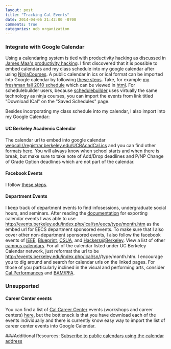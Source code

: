 ```yaml
---
layout: post
title: "Tracking Cal Events"
date: 2014-04-06 21:42:00 -0700
comments: true
categories: ucb organization
---
```

### Integrate with Google Calendar
Using a calendaring system is tied with productivity hacking as discussed in <a href="http://www.jamesmaa.com/2012/12/02/james-maas-productivity-hacking-guide/is">James Maa's productivity hacking</a>. I first discovered that it is possible to embed calendars and my class schedule into my google calendar after using <a href="http://ninjacourses.com/">NinjaCourses</a>. A public calendar in ics or ical format can be imported into Google calendar by following <a href="https://support.google.com/calendar/answer/37100?hl">these steps</a>. Take, for example <a href="http://ninjacourses.com/schedule/view/40957/?t=567b9877">my  freshman fall 2010 schedule</a> which can be viewed in <a href="http://ninjacourses.com/schedule/view/40957/?t=567b9877">html</a>. For schedulebuilder users, because <a href="https://schedulebuilder.berkeley.edu/">schedulebuilder</a> uses virtually the same technology as ninja courses, you can import the events from link titled "Download ICal" on the "Saved Schedules" page.

Besides incorporating my class schedule into my calendar, I also import into my Google Calendar:

#### UC Berkeley Academic Calendar 
The calendar url to embed into google calendar <a href="">webcal://registrar.berkeley.edu/UCBAcadCal.ics</a> and you can find other formats <a href="http://registrar.berkeley.edu/CalendarDisp.aspx?terms=current">here</a>. You will always know when school starts and when there is break, but  make sure to take note of Add/Drop deadlines and P/NP Change of Grade Option deadlines which are not part of the calendar.
#### Facebook Events
I follow <a href="https://www.facebook.com/help/152652248136178/"> these steps</a>.
#### Department Events
I keep track of department events to find infosessions, undergraduate social hours, and seminars. After reading the <a href="http://events.berkeley.edu/documentation/user/rss.html">documentation</a>  for exporting calendar events I was able to use http://events.berkeley.edu/index.php/ical/sn/eecs/type/month.htm as the embed url for EECS department sponsored events. To make sure that I also cover other non-department sponsored events, I also follow the facebook events of <a href="https://www.facebook.com/ieeeucb">IEEE</a>, <a href="https://www.facebook.com/CalBlueprint">Blueprint</a>, <a href="https://www.facebook.com/groups/csuahosers/">CSUA</a>, and <a href="https://www.facebook.com/groups/hackberkeley/">Hackers@Berkeley</a>. View a list of other <a href="http://events.berkeley.edu/index.php/?view=other_calendars">campus calendars</a>. For all of the calendar listed under UC Berkeley Calendar network, just reformat the url to be http://events.berkeley.edu/index.php/ical/sn/<deparment-name>/type/month.htm.  I encourage you to dig around and search for calendar urls on the linked pages. For those of you particularly inclined in the visual and performing arts, consider <a href="http://www.calperformances.org/2013-14.ics">Cal Performances</a> and <a href="webcal://press.bampfa.berkeley.edu/calendar/BAM-PFA.ics"> BAM/PFA</a>.

### Unsupported

#### Career Center events
You can find a list of <a href="http://career.berkeley.edu">Cal Career Center</a> events (workshops and career centers)
<a href="https://berkeley-csm.symplicity.com/calendar/index.php?ss=ical_agenda&_ksl=1&s=">here</a>, but the bottleneck is that you have  download each of the events individually and there is currently know easy way to import the list of career center events into Google Calendar.

###Additional Resources:
<a href="https://support.google.com/calendar/answer/37100?hl=en">Subscribe to public calendars using the calendar address</a>

